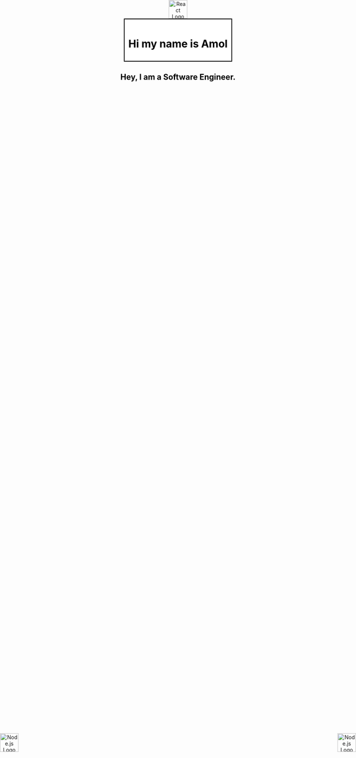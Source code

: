 <div align="center">
  <div style="position: relative; display: inline-block; padding: 10px; background-color: white; color: black; border: 2px solid black;">
    <h1>Hi my name is Amol</h1>
  </div>
  <div style="position: absolute; top: 0; left: 50%; transform: translateX(-50%);">
    <img src="https://upload.wikimedia.org/wikipedia/commons/a/a7/React-icon.svg" alt="React Logo" width="50" height="50">
  </div>
  <div style="position: absolute; top: 50%; left: 0; transform: translateY(-50%);">
    <img src="https://nodejs.org/static/images/logo.svg" alt="Node.js Logo" width="50" height="50">
  </div>
  <div style="position: absolute; top: 50%; right: 0; transform: translateY(-50%);">
    <img src="https://upload.wikimedia.org/wikipedia/commons/d/d9/Node.js_logo.svg" alt="Node.js Logo" width="50" height="50">
  </div>
</div>

<div align="center">
  <h2 style="color: black;">
    Hey, I am a Software Engineer.
  </h2>
</div>
